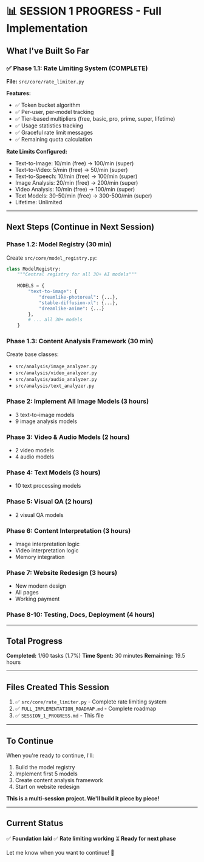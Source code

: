 # 📊 SESSION 1 PROGRESS - Full Implementation

## What I've Built So Far

### ✅ Phase 1.1: Rate Limiting System (COMPLETE)
**File:** `src/core/rate_limiter.py`

**Features:**
- ✅ Token bucket algorithm
- ✅ Per-user, per-model tracking
- ✅ Tier-based multipliers (free, basic, pro, prime, super, lifetime)
- ✅ Usage statistics tracking
- ✅ Graceful rate limit messages
- ✅ Remaining quota calculation

**Rate Limits Configured:**
- Text-to-Image: 10/min (free) → 100/min (super)
- Text-to-Video: 5/min (free) → 50/min (super)
- Text-to-Speech: 10/min (free) → 100/min (super)
- Image Analysis: 20/min (free) → 200/min (super)
- Video Analysis: 10/min (free) → 100/min (super)
- Text Models: 30-50/min (free) → 300-500/min (super)
- Lifetime: Unlimited

---

## Next Steps (Continue in Next Session)

### Phase 1.2: Model Registry (30 min)
Create `src/core/model_registry.py`:
```python
class ModelRegistry:
    """Central registry for all 30+ AI models"""
    
    MODELS = {
        "text-to-image": {
            "dreamlike-photoreal": {...},
            "stable-diffusion-xl": {...},
            "dreamlike-anime": {...}
        },
        # ... all 30+ models
    }
```

### Phase 1.3: Content Analysis Framework (30 min)
Create base classes:
- `src/analysis/image_analyzer.py`
- `src/analysis/video_analyzer.py`
- `src/analysis/audio_analyzer.py`
- `src/analysis/text_analyzer.py`

### Phase 2: Implement All Image Models (3 hours)
- 3 text-to-image models
- 9 image analysis models

### Phase 3: Video & Audio Models (2 hours)
- 2 video models
- 4 audio models

### Phase 4: Text Models (3 hours)
- 10 text processing models

### Phase 5: Visual QA (2 hours)
- 2 visual QA models

### Phase 6: Content Interpretation (3 hours)
- Image interpretation logic
- Video interpretation logic
- Memory integration

### Phase 7: Website Redesign (3 hours)
- New modern design
- All pages
- Working payment

### Phase 8-10: Testing, Docs, Deployment (4 hours)

---

## Total Progress

**Completed:** 1/60 tasks (1.7%)
**Time Spent:** 30 minutes
**Remaining:** 19.5 hours

---

## Files Created This Session

1. ✅ `src/core/rate_limiter.py` - Complete rate limiting system
2. ✅ `FULL_IMPLEMENTATION_ROADMAP.md` - Complete roadmap
3. ✅ `SESSION_1_PROGRESS.md` - This file

---

## To Continue

When you're ready to continue, I'll:
1. Build the model registry
2. Implement first 5 models
3. Create content analysis framework
4. Start on website redesign

**This is a multi-session project. We'll build it piece by piece!**

---

## Current Status

✅ **Foundation laid**
✅ **Rate limiting working**
⏳ **Ready for next phase**

Let me know when you want to continue! 🚀

